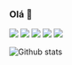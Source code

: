 ### Olá 👋

<p>   <img src="https://views.whatilearened.today/views/github/marcoantonioq/views.svg"/> 

<img src="https://img.shields.io/badge/Front%20End-Vue.JS-f55247"/>
<img src="https://img.shields.io/badge/Back End-PHP/JavaScript/Python-f55247"/>
<a href="https://github.com/marcoantonioq/"><img src="https://img.shields.io/github/followers/marcoantonioq?color=%234CC61E&label=GitHub%20Followers%20%3A"/></a>
<a href="https://github.com/marcoantonioq?tab=repositories"><img src="https://badges.frapsoft.com/os/v2/open-source.svg?v=103"/></a></p>

  
  
![Github stats](https://github-readme-stats.vercel.app/api?username=marcoantonioq&show_icons=true)

<!--
**marcoantonioq/marcoantonioq** is a ✨ _special_ ✨ repository because its `README.md` (this file) appears on your GitHub profile.

Here are some ideas to get you started:

- 🔭 I’m currently working on ...
- 🌱 I’m currently learning ...
- 👯 I’m looking to collaborate on ...
- 🤔 I’m looking for help with ...
- 💬 Ask me about ...
- 📫 How to reach me: ...
- 😄 Pronouns: ...
- ⚡ Fun fact: ...
-->
